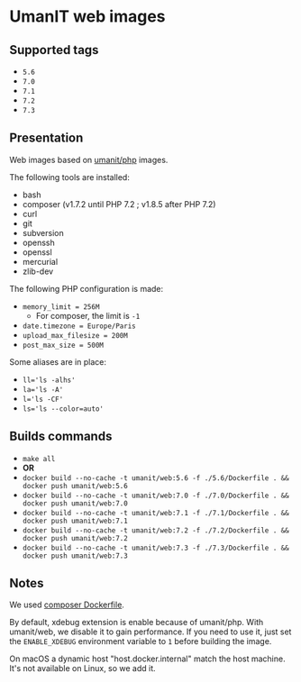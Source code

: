 # UmanIT web images

## Supported tags
* `5.6`
* `7.0`
* `7.1`
* `7.2`
* `7.3`

## Presentation
Web images based on [umanit/php](https://hub.docker.com/r/umanit/php/) images.

The following tools are installed:
* bash
* composer (v1.7.2 until PHP 7.2 ; v1.8.5 after PHP 7.2)
* curl
* git
* subversion
* openssh
* openssl
* mercurial
* zlib-dev

The following PHP configuration is made:
* `memory_limit = 256M`
  * For composer, the limit is `-1`
* `date.timezone = Europe/Paris`
* `upload_max_filesize = 200M`
* `post_max_size = 500M`

Some aliases are in place:
* `ll='ls -alhs'`
* `la='ls -A'`
* `l='ls -CF'`
* `ls='ls --color=auto'`

## Builds commands
* `make all`
* **OR**
* `docker build --no-cache -t umanit/web:5.6 -f ./5.6/Dockerfile . && docker push umanit/web:5.6`
* `docker build --no-cache -t umanit/web:7.0 -f ./7.0/Dockerfile . && docker push umanit/web:7.0`
* `docker build --no-cache -t umanit/web:7.1 -f ./7.1/Dockerfile . && docker push umanit/web:7.1`
* `docker build --no-cache -t umanit/web:7.2 -f ./7.2/Dockerfile . && docker push umanit/web:7.2`
* `docker build --no-cache -t umanit/web:7.3 -f ./7.3/Dockerfile . && docker push umanit/web:7.3`

## Notes
We used [composer Dockerfile](https://github.com/composer/docker/blob/master/Dockerfile.template).

By default, xdebug extension is enable because of umanit/php. With umanit/web,
we disable it to gain performance. If you need to use it, just set the
`ENABLE_XDEBUG` environment variable to `1` before building the image.

On macOS a dynamic host "host.docker.internal" match the host machine. It's not
available on Linux, so we add it.

